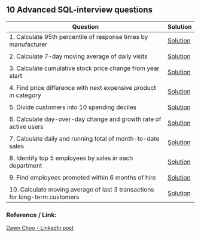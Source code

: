 ## 10 Advanced SQL-interview questions


| Question | Solution |
|----------|----------|
| 1. Calculate 95th percentile of response times by manufacturer | [Solution](q1.md) |
| | |
| 2. Calculate 7-day moving average of daily visits | [Solution](q2.md) |
| | |
| 3. Calculate cumulative stock price change from year start | [Solution](q3.md) |
| | |
| 4. Find price difference with next expensive product in category | [Solution](q4.md) |
| | |
| 5. Divide customers into 10 spending deciles | [Solution](q5.md) |
| | |
| 6. Calculate day-over-day change and growth rate of active users | [Solution](q6.md) |
| | |
| 7. Calculate daily and running total of month-to-date sales | [Solution](q7.md) |
| | |
| 8. Identify top 5 employees by sales in each department | [Solution](q8.md) |
| | |
| 9. Find employees promoted within 6 months of hire | [Solution](q9.md) |
| | |
| 10. Calculate moving average of last 3 transactions for long-term customers | [Solution](q10.md) |



### Reference / Link: 

[Dawn Choo - LinkedIn post](https://www.linkedin.com/posts/data-dawn_10-advanced-sql-interview-questions-hint-activity-7219298622893350913-kqFZ?utm_source=share&utm_medium=member_desktop)